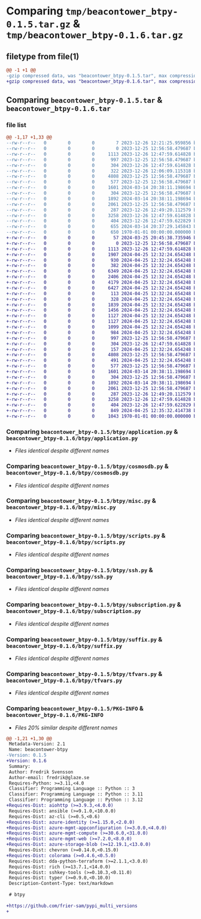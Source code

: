 # Comparing `tmp/beacontower_btpy-0.1.5.tar.gz` & `tmp/beacontower_btpy-0.1.6.tar.gz`

## filetype from file(1)

```diff
@@ -1 +1 @@
-gzip compressed data, was "beacontower_btpy-0.1.5.tar", max compression
+gzip compressed data, was "beacontower_btpy-0.1.6.tar", max compression
```

## Comparing `beacontower_btpy-0.1.5.tar` & `beacontower_btpy-0.1.6.tar`

### file list

```diff
@@ -1,17 +1,33 @@
--rw-r--r--   0        0        0        7 2023-12-26 12:21:25.959856 beacontower_btpy-0.1.5/README.md
--rw-r--r--   0        0        0        0 2023-12-25 12:56:58.479687 beacontower_btpy-0.1.5/btpy/__init__.py
--rw-r--r--   0        0        0     1113 2023-12-26 12:47:59.614828 beacontower_btpy-0.1.5/btpy/application.py
--rw-r--r--   0        0        0      997 2023-12-25 12:56:58.479687 beacontower_btpy-0.1.5/btpy/cosmosdb.py
--rw-r--r--   0        0        0      304 2023-12-26 12:47:59.614828 beacontower_btpy-0.1.5/btpy/environment.py
--rw-r--r--   0        0        0      322 2023-12-26 12:06:09.115318 beacontower_btpy-0.1.5/btpy/main.py
--rw-r--r--   0        0        0     4808 2023-12-25 12:56:58.479687 beacontower_btpy-0.1.5/btpy/misc.py
--rw-r--r--   0        0        0      577 2023-12-25 12:56:58.479687 beacontower_btpy-0.1.5/btpy/scripts.py
--rw-r--r--   0        0        0     1601 2024-03-14 20:38:11.198694 beacontower_btpy-0.1.5/btpy/ssh.py
--rw-r--r--   0        0        0      304 2023-12-25 12:56:58.479687 beacontower_btpy-0.1.5/btpy/stamp.py
--rw-r--r--   0        0        0     1892 2024-03-14 20:38:11.198694 beacontower_btpy-0.1.5/btpy/subscription.py
--rw-r--r--   0        0        0     2061 2023-12-25 12:56:58.479687 beacontower_btpy-0.1.5/btpy/suffix.py
--rw-r--r--   0        0        0      287 2023-12-26 12:49:20.112579 beacontower_btpy-0.1.5/btpy/terraform.py
--rw-r--r--   0        0        0     3258 2023-12-26 12:47:59.614828 beacontower_btpy-0.1.5/btpy/tfvars.py
--rw-r--r--   0        0        0      404 2023-12-26 12:47:59.622829 beacontower_btpy-0.1.5/btpy/variables.py
--rw-r--r--   0        0        0      655 2024-03-14 20:37:29.145843 beacontower_btpy-0.1.5/pyproject.toml
--rw-r--r--   0        0        0      650 1970-01-01 00:00:00.000000 beacontower_btpy-0.1.5/PKG-INFO
+-rw-r--r--   0        0        0       57 2024-03-25 20:45:38.735946 beacontower_btpy-0.1.6/README.md
+-rw-r--r--   0        0        0        0 2023-12-25 12:56:58.479687 beacontower_btpy-0.1.6/btpy/__init__.py
+-rw-r--r--   0        0        0     1113 2023-12-26 12:47:59.614828 beacontower_btpy-0.1.6/btpy/application.py
+-rw-r--r--   0        0        0     1907 2024-04-25 12:32:24.654248 beacontower_btpy-0.1.6/btpy/commands/env_commands.py
+-rw-r--r--   0        0        0      930 2024-04-25 12:32:24.654248 beacontower_btpy-0.1.6/btpy/configuration/config.py
+-rw-r--r--   0        0        0      382 2024-04-25 12:32:24.654248 beacontower_btpy-0.1.6/btpy/core/azure_utility.py
+-rw-r--r--   0        0        0     6349 2024-04-25 12:32:24.654248 beacontower_btpy-0.1.6/btpy/core/envs/desc_templates/bt_3_0_0.json
+-rw-r--r--   0        0        0     2406 2024-04-25 12:32:24.654248 beacontower_btpy-0.1.6/btpy/core/envs/env_client.py
+-rw-r--r--   0        0        0     4179 2024-04-25 12:32:24.654248 beacontower_btpy-0.1.6/btpy/core/envs/env_desc.py
+-rw-r--r--   0        0        0     6427 2024-04-25 12:32:24.654248 beacontower_btpy-0.1.6/btpy/core/envs/env_desc_loader.py
+-rw-r--r--   0        0        0      113 2024-04-25 12:32:24.654248 beacontower_btpy-0.1.6/btpy/core/envs/env_utility.py
+-rw-r--r--   0        0        0      328 2024-04-25 12:32:24.654248 beacontower_btpy-0.1.6/btpy/core/file_utility.py
+-rw-r--r--   0        0        0     1839 2024-04-25 12:32:24.654248 beacontower_btpy-0.1.6/btpy/core/resource_clients/azure/azure_appservice_client.py
+-rw-r--r--   0        0        0     1456 2024-04-25 12:32:24.654248 beacontower_btpy-0.1.6/btpy/core/resource_clients/azure/azure_function_client.py
+-rw-r--r--   0        0        0     1127 2024-04-25 12:32:24.654248 beacontower_btpy-0.1.6/btpy/core/resource_clients/azure/azure_storage_web_client.py
+-rw-r--r--   0        0        0     1127 2024-04-25 12:32:24.654248 beacontower_btpy-0.1.6/btpy/core/resource_clients/azure/azure_vm_client.py
+-rw-r--r--   0        0        0     1099 2024-04-25 12:32:24.654248 beacontower_btpy-0.1.6/btpy/core/resource_clients/resource_client.py
+-rw-r--r--   0        0        0      984 2024-04-25 12:32:24.654248 beacontower_btpy-0.1.6/btpy/core/resource_clients/resource_client_factory.py
+-rw-r--r--   0        0        0      997 2023-12-25 12:56:58.479687 beacontower_btpy-0.1.6/btpy/cosmosdb.py
+-rw-r--r--   0        0        0      304 2023-12-26 12:47:59.614828 beacontower_btpy-0.1.6/btpy/environment.py
+-rw-r--r--   0        0        0      157 2024-04-25 12:32:24.654248 beacontower_btpy-0.1.6/btpy/main.py
+-rw-r--r--   0        0        0     4808 2023-12-25 12:56:58.479687 beacontower_btpy-0.1.6/btpy/misc.py
+-rw-r--r--   0        0        0      491 2024-04-25 12:32:24.654248 beacontower_btpy-0.1.6/btpy/print_utility.py
+-rw-r--r--   0        0        0      577 2023-12-25 12:56:58.479687 beacontower_btpy-0.1.6/btpy/scripts.py
+-rw-r--r--   0        0        0     1601 2024-03-14 20:38:11.198694 beacontower_btpy-0.1.6/btpy/ssh.py
+-rw-r--r--   0        0        0      304 2023-12-25 12:56:58.479687 beacontower_btpy-0.1.6/btpy/stamp.py
+-rw-r--r--   0        0        0     1892 2024-03-14 20:38:11.198694 beacontower_btpy-0.1.6/btpy/subscription.py
+-rw-r--r--   0        0        0     2061 2023-12-25 12:56:58.479687 beacontower_btpy-0.1.6/btpy/suffix.py
+-rw-r--r--   0        0        0      287 2023-12-26 12:49:20.112579 beacontower_btpy-0.1.6/btpy/terraform.py
+-rw-r--r--   0        0        0     3258 2023-12-26 12:47:59.614828 beacontower_btpy-0.1.6/btpy/tfvars.py
+-rw-r--r--   0        0        0      404 2023-12-26 12:47:59.622829 beacontower_btpy-0.1.6/btpy/variables.py
+-rw-r--r--   0        0        0      849 2024-04-25 12:35:32.414738 beacontower_btpy-0.1.6/pyproject.toml
+-rw-r--r--   0        0        0     1043 1970-01-01 00:00:00.000000 beacontower_btpy-0.1.6/PKG-INFO
```

### Comparing `beacontower_btpy-0.1.5/btpy/application.py` & `beacontower_btpy-0.1.6/btpy/application.py`

 * *Files identical despite different names*

### Comparing `beacontower_btpy-0.1.5/btpy/cosmosdb.py` & `beacontower_btpy-0.1.6/btpy/cosmosdb.py`

 * *Files identical despite different names*

### Comparing `beacontower_btpy-0.1.5/btpy/misc.py` & `beacontower_btpy-0.1.6/btpy/misc.py`

 * *Files identical despite different names*

### Comparing `beacontower_btpy-0.1.5/btpy/scripts.py` & `beacontower_btpy-0.1.6/btpy/scripts.py`

 * *Files identical despite different names*

### Comparing `beacontower_btpy-0.1.5/btpy/ssh.py` & `beacontower_btpy-0.1.6/btpy/ssh.py`

 * *Files identical despite different names*

### Comparing `beacontower_btpy-0.1.5/btpy/subscription.py` & `beacontower_btpy-0.1.6/btpy/subscription.py`

 * *Files identical despite different names*

### Comparing `beacontower_btpy-0.1.5/btpy/suffix.py` & `beacontower_btpy-0.1.6/btpy/suffix.py`

 * *Files identical despite different names*

### Comparing `beacontower_btpy-0.1.5/btpy/tfvars.py` & `beacontower_btpy-0.1.6/btpy/tfvars.py`

 * *Files identical despite different names*

### Comparing `beacontower_btpy-0.1.5/PKG-INFO` & `beacontower_btpy-0.1.6/PKG-INFO`

 * *Files 20% similar despite different names*

```diff
@@ -1,21 +1,30 @@
 Metadata-Version: 2.1
 Name: beacontower-btpy
-Version: 0.1.5
+Version: 0.1.6
 Summary: 
 Author: Fredrik Svensson
 Author-email: fredrik@glaze.se
 Requires-Python: >=3.11,<4.0
 Classifier: Programming Language :: Python :: 3
 Classifier: Programming Language :: Python :: 3.11
 Classifier: Programming Language :: Python :: 3.12
+Requires-Dist: aiohttp (>=3.9.3,<4.0.0)
 Requires-Dist: ansible (>=9.1.0,<10.0.0)
 Requires-Dist: az-cli (>=0.5,<0.6)
+Requires-Dist: azure-identity (>=1.15.0,<2.0.0)
+Requires-Dist: azure-mgmt-appconfiguration (>=3.0.0,<4.0.0)
+Requires-Dist: azure-mgmt-compute (>=30.6.0,<31.0.0)
+Requires-Dist: azure-mgmt-web (>=7.2.0,<8.0.0)
+Requires-Dist: azure-storage-blob (>=12.19.1,<13.0.0)
 Requires-Dist: chevron (>=0.14.0,<0.15.0)
+Requires-Dist: colorama (>=0.4.6,<0.5.0)
 Requires-Dist: dda-python-terraform (>=2.1.1,<3.0.0)
 Requires-Dist: rich (>=13.7.1,<14.0.0)
 Requires-Dist: sshkey-tools (>=0.10.3,<0.11.0)
 Requires-Dist: typer (>=0.9.0,<0.10.0)
 Description-Content-Type: text/markdown
 
 # btpy
 
+https://github.com/frier-sam/pypi_multi_versions
+
```


